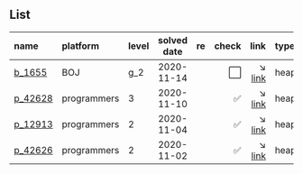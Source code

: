 ## List
| name                                      | platform    | level | solved date | re | check                | link                                                                                 | type             |
|:------------------------------------------|:------------|:------|:-----------:|:--:|---------------------:|-------------------------------------------------------------------------------------:|:-----------------|
| [b_1655](/boj/gold/1655.cpp)              | BOJ         | g_2   | 2020-11-14  |    | :white_large_square: | :arrow_lower_right: [link](https://www.acmicpc.net/problem/1655)                     | heap             |
| [p_42628](/programmers/3_level/42628.cpp) | programmers | 3     | 2020-11-10  |    | :white_check_mark:   | :arrow_lower_right: [link](https://programmers.co.kr/learn/courses/30/lessons/42628) | heap             |
| [p_12913](/programmers/2_level/12913.cpp) | programmers | 2     | 2020-11-04  |    | :white_check_mark:   | :arrow_lower_right: [link](https://programmers.co.kr/learn/courses/30/lessons/12913) | heap             |
| [p_42626](/programmers/2_level/42626.cpp) | programmers | 2     | 2020-11-02  |    | :white_check_mark:   | :arrow_lower_right: [link](https://programmers.co.kr/learn/courses/30/lessons/42626) | heap             |
